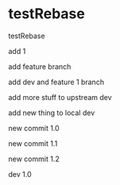 # testRebase

testRebase

add 1

add feature branch

add dev and feature 1 branch

add more stuff to upstream dev

add new thing to local dev

new commit 1.0

new commit 1.1

new commit 1.2

dev 1.0
